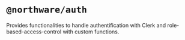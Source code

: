 # `@northware/auth`

Provides functionalities to handle authentification with Clerk and role-based-access-control with custom functions.
